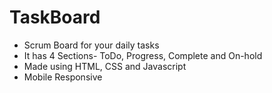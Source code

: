 # TaskBoard

* Scrum Board for your daily tasks 
* It has 4 Sections- ToDo, Progress, Complete and On-hold
* Made using HTML, CSS and Javascript
* Mobile Responsive
